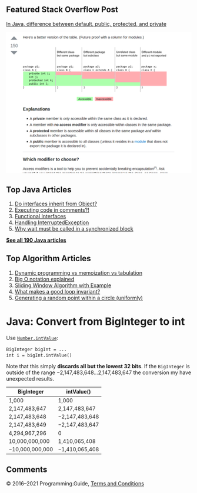 ## Featured Stack Overflow Post

[In Java, difference between default, public, protected, and private](https://stackoverflow.com/a/33627846/276052)

[<img src="../images/so-featured-33627846.png" alt="StackOverflow screenshot thumbnail" class="screenshot" />](https://stackoverflow.com/a/33627846/276052)

## Top Java Articles

1.  [Do interfaces inherit from Object?](do-interfaces-inherit-from-object.html)
2.  [Executing code in comments?!](executing-code-in-comments.html)
3.  [Functional Interfaces](functional-interfaces.html)
4.  [Handling InterruptedException](handling-interrupted-exceptions.html)
5.  [Why wait must be called in a synchronized block](why-wait-must-be-in-synchronized.html)

[**See all 190 Java articles**](index.html)

## Top Algorithm Articles

1.  [Dynamic programming vs memoization vs tabulation](../dynamic-programming-vs-memoization-vs-tabulation.html)
2.  [Big O notation explained](../big-o-notation-explained.html)
3.  [Sliding Window Algorithm with Example](../sliding-window-example.html)
4.  [What makes a good loop invariant?](../what-makes-a-good-loop-invariant.html)
5.  [Generating a random point within a circle (uniformly)](../random-point-within-circle.html)

# Java: Convert from BigInteger to int

Use [`Number.intValue`](https://docs.oracle.com/javase/8/docs/api/java/lang/Number.html#intValue--):

    BigInteger bigInt = ...
    int i = bigInt.intValue()

Note that this simply **discards all but the lowest 32 bits**. If the `BigInteger` is outside of the range −2,147,483,648…2,147,483,647 the conversion my have unexpected results.

<table><thead><tr class="header"><th>BigInteger</th><th>intValue()</th></tr></thead><tbody><tr class="odd"><td>1,000</td><td>1,000</td></tr><tr class="even"><td>2,147,483,647</td><td>2,147,483,647</td></tr><tr class="odd"><td>2,147,483,648</td><td>−2,147,483,648</td></tr><tr class="even"><td>2,147,483,649</td><td>−2,147,483,647</td></tr><tr class="odd"><td>4,294,967,296</td><td>0</td></tr><tr class="even"><td>10,000,000,000</td><td>1,410,065,408</td></tr><tr class="odd"><td>−10,000,000,000</td><td>−1,410,065,408</td></tr></tbody></table>

## Comments

© 2016–2021 Programming.Guide, [Terms and Conditions](../terms-and-conditions.html)
